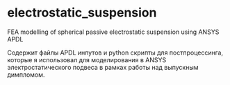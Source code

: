 # electrostatic_suspension
FEA modelling of spherical passive electrostatic suspension using ANSYS APDL

Содержит файлы APDL инпутов и python скрипты для постпроцессинга, которые я использовал для моделирования в ANSYS электростатического подвеса в рамках работы над выпускным димпломом.
